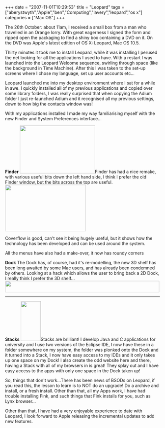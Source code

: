 +++
date = "2007-11-01T10:29:53"
title = "Leopard"
tags = ["aberystwyth","Apple","ben","Computing","lavery","leopard","os x"]
categories = ["Mac OS"]
+++

The 26th October: about 11am, I received a small box from a man who travelled in an Orange lorry.
With great eagerness I signed the form and ripped open the packaging to find a shiny box containing a DVD on it. On the DVD was Apple's latest edition of OS X: Leopard, Mac OS 10.5.

Thirty minutes it took me to install Leopard, while it was installing I perused the net looking for all the applications I used to have. With a restart I was launched into the Leopard Welcome sequence, swirling through space (like the background in Time Machine). After this I was taken to the set-up screens where I chose my language, set up user accounts etc...

Leopard launched me into my desktop environment where I sat for a while in awe. I quickly installed all of my previous applications and copied over some library folders, I was really surprised that when copying the Adium folder I just re-launched Adium and it recognised all my previous settings, down to how big the contacts window was!

With my applications installed I made my way familiarising myself with the new Finder and System Preferences interface...

**Finder**
[<img src="http://i9.photobucket.com/albums/a55/forquare/blog/Finder.png" width="245" height="155" />][1]Finder has had a nice remake, with various useful bits down the left hand side, I think I prefer the old Finder window, but the bits across the top are useful.
[<img src="http://i9.photobucket.com/albums/a55/forquare/blog/Coverflow.png" width="263" height="151" />][2]

Coverflow is good, can't see it being hugely useful, but it shows how the technology has been developed and can be used around the system.

All the menus have also had a make-over, it now has roundy corners![<img src="http://i9.photobucket.com/albums/a55/forquare/blog/Contextmenu.png" width="128" height="100" />][3]

**Dock**
The Dock has, of course, had it's re-modelling, the new 3D shelf has been long awaited by some Mac users, and has already been condemned by others.
Looking at a hack which allows the user to bring back a 2D Dock, I really think I prefer the 3D shelf...[<img src="http://i9.photobucket.com/albums/a55/forquare/blog/Dock.png" width="502" height="37" />][4]
****

**Stacks**
[<img src="http://i9.photobucket.com/albums/a55/forquare/blog/Stacks.png" width="65" height="129" />][5]Stacks are brilliant! I develop Java and C applications for university and I use two versions of the Eclipse IDE, I now have these in a folder somewhere on my system, the folder was plonked onto the Dock and it turned into a Stack, I now have easy access to my IDEs and it only takes up one space on my Dock!
I also create the odd website here and there, having a Stack with all of my browsers in is great! They splay out and I have easy access to the apps with only one space in the Dock taken up!

So, things that don't work...There has been news of BSODs on Leopard, if you read this, the lesson to learn is to NOT do an upgrade! Do a archive and install, or a fresh install.
Other than that, all my Apps work, I have had trouble installing Fink, and such things that Fink installs for you, such as Lynx browser...

Other than that, I have had a very enjoyable experience to date with Leopard, I look forward to Apple releasing the incremental updates to add new features.

  [1]: http://i9.photobucket.com/albums/a55/forquare/blog/Finder.png
  [2]: http://i9.photobucket.com/albums/a55/forquare/blog/Coverflow.png
  [3]: http://i9.photobucket.com/albums/a55/forquare/blog/Contextmenu.png
  [4]: http://bp3.blogger.com/_O-hhlwzvPFE/RynaWWyP4jI/AAAAAAAAAFM/fvLPKm1o9us/s1600-h/Dock.png
  [5]: http://i9.photobucket.com/albums/a55/forquare/blog/Stacks.png
